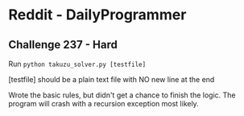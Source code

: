 Reddit - DailyProgrammer
========================

Challenge 237 - Hard
--------------------


Run `python takuzu_solver.py [testfile]`

[testfile] should be a plain text file with NO new line at the end


Wrote the basic rules, but didn't get a chance to finish the logic. The program will crash with a recursion exception most likely.